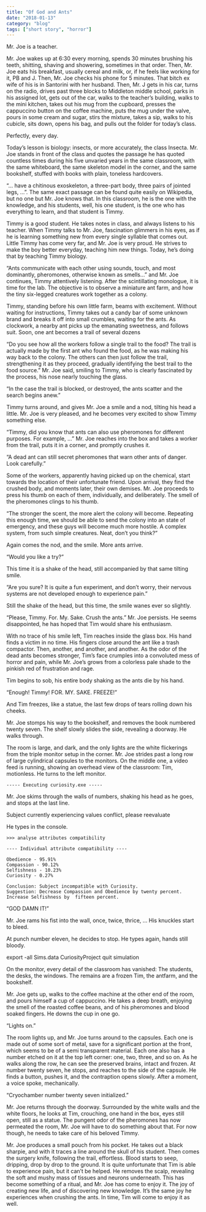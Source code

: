```yaml
---
title: "Of God and Ants"
date: "2018-01-13"
category: "blog"
tags: ["short story", "horror"]
---
```

Mr. Joe is a teacher.

Mr. Joe wakes up at 6:30 every morning, spends 30 minutes brushing his teeth, shitting, shaving and showering, sometimes in that order. Then, Mr. Joe eats his breakfast, usually cereal and milk, or, if he feels like working for it, PB and J. Then, Mr. Joe checks his phone for 5 minutes. That bitch ex wife of his is in Santorini with her husband. Then, Mr. J gets in his car, turns on the radio, drives past three blocks to Middleton middle school, parks in his assigned lot, gets out of the car, walks to the teacher’s building, walks to the mini kitchen, takes out his mug from the cupboard, presses the cappuccino button on the coffee machine, puts the mug under the valve, pours in some cream and sugar, stirs the mixture, takes a sip, walks to his cubicle, sits down, opens his bag, and pulls out the folder for today’s class.

Perfectly, every day.

Today’s lesson is biology: insects, or more accurately, the class Insecta. Mr. Joe stands in front of the class and quotes the passage he has quoted countless times during his five unvaried years in the same classroom, with the same whiteboard, the same skeleton model in the corner, and the same bookshelf, stuffed with books with plain, toneless hardcovers.

 “... have a chitinous exoskeleton, a three-part body, three pairs of jointed legs, …”. The same exact passage can be found quite easily on Wikipedia, but no one but Mr. Joe knows that. In this classroom, he is the one with the knowledge, and his students, well, his one student, is the one who has everything to learn, and that student is Timmy.

Timmy is a good student. He takes notes in class, and always listens to his teacher. When Timmy talks to Mr. Joe, fascination glimmers in his eyes, as if he is learning something new from every single syllable that comes out. Little Timmy has come very far, and Mr. Joe is very proud. He strives to make the boy better everyday, teaching him new things. Today, he’s doing that by teaching Timmy biology.

“Ants communicate with each other using sounds, touch, and most dominantly, pheromones, otherwise known as smells…” and Mr. Joe continues, Timmy attentively listening. After the scintillating monologue, it is time for the lab. The objective is to observe a miniature ant farm, and how the tiny six-legged creatures work together as a colony. 

Timmy, standing before his own little farm, beams with excitement. Without waiting for instructions, Timmy takes out a candy bar of some unknown brand and breaks it off into small crumbles, waiting for the ants. As clockwork, a nearby ant picks up the emanating sweetness, and follows suit. Soon, one ant becomes a trail of several dozens

“Do you see how all the workers follow a single trail to the food? The trail is actually made by the first ant who found the food, as he was making his way back to the colony. The others can then just follow the trail, strengthening it as they proceed, gradually identifying the best trail to the food source.” Mr. Joe said, smiling to Timmy, who is clearly fascinated by the process, his nose nearly touching the glass.

“In the case the trail is blocked, or destroyed, the ants scatter and the search begins anew.”

Timmy turns around, and gives Mr. Joe a smile and a nod, tilting his head a little. Mr. Joe is very pleased, and he becomes very excited to show Timmy something else.

“Timmy, did you know that ants can also use pheromones for different purposes. For example, …”  Mr. Joe reaches into the box and takes a worker from the trail, puts it in a corner, and promptly crushes it.

“A dead ant can still secret pheromones that warn other ants of danger. Look carefully.”

Some of the workers, apparently having picked up on the chemical, start towards the location of their unfortunate friend. Upon arrival, they find the crushed body, and moments later, their own demises. Mr. Joe proceeds to press his thumb on each of them, individually, and deliberately. The smell of the pheromones clings to his thumb.

“The stronger the scent, the more alert the colony will become. Repeating this enough time, we should be able to send the colony into an state of emergency, and these guys will become much more hostile. A complex system, from such simple creatures. Neat, don’t you think?”

Again comes the nod, and the smile. More ants arrive.

“Would you like a try?”

This time it is a shake of the head, still accompanied by that same tilting smile.

“Are you sure? It is quite a fun experiment, and don’t worry, their nervous systems are not developed enough to experience pain.”

Still the shake of the head, but this time, the smile wanes ever so slightly.

“Please, Timmy. For. My. Sake. Crush the ants.” Mr. Joe persists. He seems disappointed, he has hoped that Tim would share his enthusiasm. 

With no trace of his smile left, Tim reaches inside the glass box. His hand finds a victim in no time. His fingers close around the ant like a trash compactor. Then, another, and another, and another. As the odor of the dead ants becomes stronger, Tim’s face crumples into a convoluted mess of horror and pain, while Mr. Joe’s grows from a colorless pale shade to the pinkish red of frustration and rage.

Tim begins to sob, his entire body shaking as the ants die by his hand.

“Enough! Timmy! FOR. MY. SAKE. FREEZE!”

And Tim freezes, like a statue, the last few drops of tears rolling down his cheeks.

Mr. Joe stomps his way to the bookshelf, and removes the book numbered twenty seven. The shelf slowly slides the side, revealing a doorway. He walks through.

The room is large, and dark, and the only lights are the white flickerings from the triple monitor setup in the corner. Mr. Joe strides past a long row of large cylindrical capsules to the monitors. On the middle one, a video feed is running, showing an overhead view of the classroom: Tim, motionless. He turns to the left monitor.

```
----- Executing curiosity.exe -----
```

Mr. Joe skims through the walls of numbers, shaking his head as he goes, and stops at the last line.

Subject currently experiencing values conflict, please reevaluate

He types in the console.


```
>>> analyse attributes compatibility

---- Individual attribute compatibility ----

Obedience - 95.91%
Compassion - 90.12%
Selfishness - 10.23%
Curiosity - 0.27%

Conclusion: Subject incompatible with Curiosity.
Suggestion: Decrease Compassion and Obedience by twenty percent. Increase Selfishness by  fifteen percent.
```

“GOD DAMN IT!”

Mr. Joe rams his fist into the wall, once, twice, thrice, … His knuckles start to bleed.

At punch number eleven, he decides to stop. He types again, hands still bloody.

export -all Sims.data CuriosityProject
quit simulation

On the monitor, every detail of the classroom has vanished: The students, the desks, the windows. The remains are a frozen Tim, the antfarm, and the bookshelf.

Mr. Joe gets up, walks to the coffee machine at the other end of the room, and pours himself a cup of cappuccino. He takes a deep breath, enjoying the smell of the roasted coffee beans, and of his pheromones and blood soaked fingers. He downs the cup in one go.

“Lights on.” 

The room lights up, and Mr. Joe turns around to the capsules. Each one is made out of some sort of metal, save for a significant portion at the front, which seems to be of a semi transparent material. Each one also has a number etched on it at the top left corner: one, two, three, and so on. As he walks along the row, he can see the preserved brains, intact and frozen. At number twenty seven, he stops, and reaches to the side of the capsule. He finds a button, pushes it, and the contraption opens slowly. After a moment, a voice spoke, mechanically.

“Cryochamber number twenty seven initialized.”

Mr. Joe returns through the doorway. Surrounded by the white walls and the white floors, he looks at Tim, crouching, one hand in the box, eyes still open, still as a statue. The pungent odor of the pheromones has now permeated the room, Mr. Joe will have to do something about that. For now though, he needs to take care of his beloved Timmy.

Mr. Joe produces a small pouch from his pocket. He takes out a black sharpie, and with it traces a line around the skull of his student. Then comes the surgery knife, following the trail, effortless. Blood starts to seep, dripping, drop by drop to the ground. It is quite unfortunate that Tim is able to experience pain, but it can’t be helped. He removes the scalp, revealing the soft and mushy mass of tissues and neurons underneath. This has become something of a ritual, and Mr. Joe has come to enjoy it. The joy of creating new life, and of discovering new knowledge. It’s the same joy he experiences when crushing the ants. In time, Tim will come to enjoy it as well.
